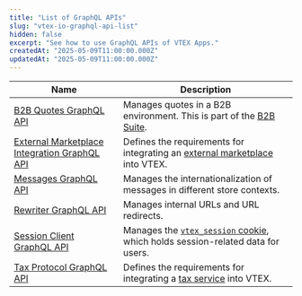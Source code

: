 ```yaml
---
title: "List of GraphQL APIs"
slug: "vtex-io-graphql-api-list"
hidden: false
excerpt: "See how to use GraphQL APIs of VTEX Apps."
createdAt: "2025-05-09T11:00:00.000Z"
updatedAt: "2025-05-09T11:00:00.000Z"
---
```


|Name|Description|
|-|-|
|[B2B Quotes GraphQL API](https://developers.vtex.com/docs/apps/vtex.b2b-quotes-graphql/b2bquotes-graphql-api)|Manages quotes in a B2B environment. This is part of the [B2B Suite](https://developers.vtex.com/docs/apps/vtex.b2b-suite).|
|[External Marketplace Integration GraphQL API](https://developers.vtex.com/docs/guides/external-marketplace-integration-app-graphql-api)|Defines the requirements for integrating an [external marketplace](https://developers.vtex.com/docs/guides/external-marketplace-integration-guide) into VTEX.|
|[Messages GraphQL API](https://developers.vtex.com/docs/apps/vtex.messages/messages-graphql-api)|Manages the internationalization of messages in different store contexts.|
|[Rewriter GraphQL API](https://developers.vtex.com/docs/apps/vtex.rewriter/rewriter-graphql-api)|Manages internal URLs and URL redirects.|
|[Session Client GraphQL API](https://developers.vtex.com/docs/apps/vtex.session-client@1.0.5/session-client-graphql-api)|Manages the [`vtex_session` cookie](https://developers.vtex.com/docs/guides/sessions-system-overview#vtexsession-cookie), which holds session-related data for users.|
|[Tax Protocol GraphQL API](https://developers.vtex.com/docs/apps/vtex.tax-protocol-example/tax-protocol-graphql-api)|Defines the requirements for integrating a [tax service](https://developers.vtex.com/docs/guides/tax-services-overview) into VTEX.|
